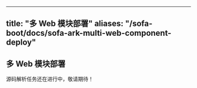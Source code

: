 
---
title: "多 Web 模块部署"
aliases: "/sofa-boot/docs/sofa-ark-multi-web-component-deploy"
---
## 多 Web 模块部署

源码解析任务还在进行中，敬请期待！
